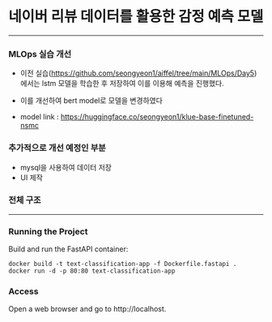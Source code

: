 # 네이버 리뷰 데이터를 활용한 감정 예측 모델

---

### MLOps 실습 개선
- 이전 실습(https://github.com/seongyeon1/aiffel/tree/main/MLOps/Day5) 에서는 lstm 모델을 학습한 후 저장하여 이를 이용해 예측을 진행했다.
- 이를 개선하여 bert model로 모델을 변경하였다

- model link : https://huggingface.co/seongyeon1/klue-base-finetuned-nsmc

### 추가적으로 개선 예정인 부분
- mysql을 사용하여 데이터 저장
- UI 제작

### 전체 구조



---
### Running the Project
Build and run the FastAPI container:

```shell
docker build -t text-classification-app -f Dockerfile.fastapi .
docker run -d -p 80:80 text-classification-app
```

### Access
Open a web browser and go to http://localhost.
